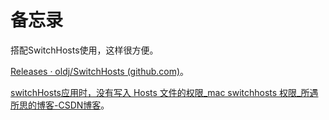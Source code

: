 

# 备忘录



搭配SwitchHosts使用，这样很方便。

[Releases · oldj/SwitchHosts (github.com)](https://github.com/oldj/SwitchHosts/releases)。

[switchHosts应用时，没有写入 Hosts 文件的权限_mac switchhosts 权限_所遇所思的博客-CSDN博客](https://blog.csdn.net/nxg0916/article/details/122656910)。